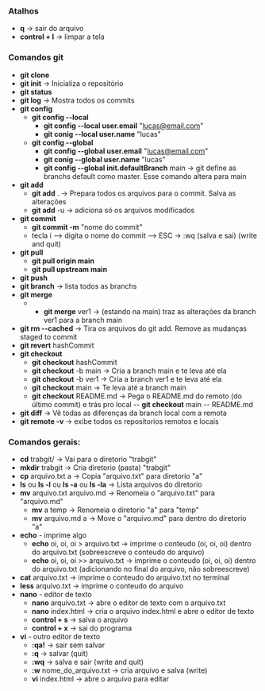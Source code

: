 ### Atalhos

- **q** -> sair do arquivo
- **control + l** -> limpar a tela

### Comandos git

- **git clone**
- **git init** -> Inicializa o repositório
- **git status**
- **git log** -> Mostra todos os commits
- **git config**
    - **git config --local**
        - **git config --local user.email** "lucas@email.com"
        - **git conig --local user.name** "lucas"
    - **git config --global**
        - **git config --global user.email** "lucas@email.com"
        - **git conig --global user.name** "lucas"
        - **git config --global init.defaultBranch** main -> git define as branchs default como master. Esse comando altera para main
- **git add**
    - **git add** . -> Prepara todos os arquivos para o commit. Salva as alterações
    - **git add** -u -> adiciona só os arquivos modificados
- **git commit**
    - **git commit -m** "nome do commit"
    - tecla i --> digita o nome do commit --> ESC -> :wq (salva e sai) (write and quit)
- **git pull**
    - **git pull origin main**
    - **git pull upstream main**
- **git push**
- **git branch** -> lista todos as branchs
- **git merge**
    - - **git merge** ver1 -> (estando na main) traz as alterações da branch ver1 para a branch main
- **git rm --cached** -> Tira os arquivos do git add. Remove as mudanças staged to commit
- **git revert** hashCommit
- **git checkout**
    - **git checkout** hashCommit
    - **git checkout** -b main -> Cria a branch main e te leva até ela
    - **git checkout** -b ver1 -> Cria a branch ver1 e te leva até ela
    - **git checkout** main -> Te leva até a branch main
    - **git checkout** README.md -> Pega o README.md do remoto (do último commit) e trás pro local
    -- **git checkout** main -- README.md
- **git diff** -> Vê todas as diferenças da branch local com a remota
- **git remote -v** -> exibe todos os repositorios remotos e locais

### Comandos gerais:

- **cd** trabgit/ -> Vai para o diretorio "trabgit"
- **mkdir** trabgit -> Cria diretorio (pasta) "trabgit"
- **cp** arquivo.txt a -> Copia "arquivo.txt" para diretorio "a"
- **ls** ou **ls -l** ou **ls -a** ou **ls -la** -> Lista arquivos do diretorio
- **mv** arquivo.txt arquivo.md -> Renomeia o "arquivo.txt" para "arquivo.md"
    - **mv** a temp -> Renomeia o diretorio "a" para "temp"
    - **mv** arquivo.md a -> Move o "arquivo.md" para dentro do diretorio "a"
- **echo** - imprime algo 
    - **echo** oi, oi, oi > arquivo.txt -> imprime o conteudo (oi, oi, oi) dentro do arquivo.txt  (sobreescreve o conteudo do arquivo)
    - **echo** oi, oi, oi >> arquivo.txt -> imprime o conteudo (oi, oi, oi) dentro do arquivo.txt  (adicionando no final do arquivo, não sobreescreve)
- **cat** arquivo.txt -> imprime o conteudo do arquivo.txt no terminal
- **less** arquivo.txt -> imprime o conteudo do arquivo
- **nano** - editor de texto
    - **nano** arquivo.txt -> abre o editor de texto com o arquivo.txt
    - **nano** index.html -> cria o arquivo index.html e abre o editor de texto
    - **control + s** -> salva o arquivo
    - **control + x** -> sai do programa
- **vi** - outro editor de texto
    - **:qa!** -> sair sem salvar
    - **:q** -> salvar (quit)
    - **:wq** -> salva e sair (write and quit)
    - **:w** nome_do_arquivo.txt -> cria arquivo e salva (write)
    - **vi** index.html -> abre o arquivo para editar